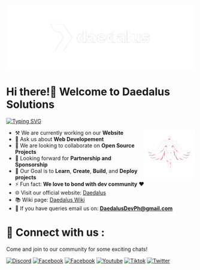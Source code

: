 <img alt="banner1" align="center" width="100%" height="10%" src="./image/banner1.png"/>

# Hi there!👋 Welcome to Daedalus Solutions 

[![Typing SVG](https://readme-typing-svg.demolab.com?font=Fira+Code&weight=600&pause=700&color=15F4EE&vCenter=true&width=685&height=20&lines=Crafting+Digital+Delights;+and+providing+solutions+for+the+Community)](https://git.io/typing-svg)

<img align="right" src="./image/statue.png" width="27%" /> </a>

-    ⚒ We are currently working on our **Website**    
-   💬 Ask us about **Web Developement**
-   🤝 We are looking to collaborate on **Open Source Projects**
-   🤔 Looking forward for **Partnership and Sponsorship**
-   🎯 Our Goal is to **Learn**, **Create**, **Build**, and **Deploy projects** 
-   ⚡ Fun fact: **We love to bond with dev community** ❤️
-   🌐 Visit our official website: [Daedalus](https://daedalus.codes) 
-   📚 Wiki page: [Daedalus Wiki](https://wiki.daedalus.codes)
-   📧 If you have queries email us on: **DaedalusDevPh@gmail.com**
# 🔗 Connect with us :
Come and join to our community for some exciting chats!

[![Discord](https://img.shields.io/badge/daedalusdev-%237289DA.svg?logo=discord&logoColor=white)](https://discord.gg/daedalusdev)
[![Facebook](https://img.shields.io/badge/Daedalus-2374E1?logo=facebook&logoColor=white)](https://web.facebook.com/people/Daedalus/61551474381616/)
[![Facebook](https://img.shields.io/badge/DaedalusCommunity-2374E1?logo=facebook&logoColor=white)](https://web.facebook.com/groups/241206032249171)
[![Youtube](https://img.shields.io/badge/DaedalusDev-0077B5?&logo=youtube&logoColor=white)](https://www.youtube.com/channel/UC_D8bEfRnoRW4fm72KnOVew)
[![Tiktok](https://img.shields.io/badge/daedalusdev-E4405F?&logo=tiktok&logoColor=white)](https://www.tiktok.com/@daedalusdev)
[![Twitter](https://img.shields.io/badge/DaedalusDev-1DA1F2?&logo=twitter&logoColor=white)](https://twitter.com/DaedalusDevPH)


<!---# ⚙️ Tech Stacks:
<!---[![Tech Stacks](https://skillicons.dev/icons?i=react,typescript,js,html,css,vite,nextjs,webpack,dart,androidstudio,php,python,cpp,java,tailwind,sass,bootstrap,materialui,emotion,nodejs,express,mongodb,mysql,netlify,vercel,sequelize,postman,figma,git,github,githubactions,bash,vscode,md,svelte,express,vanillaJS)](https://skillicons.dev)
